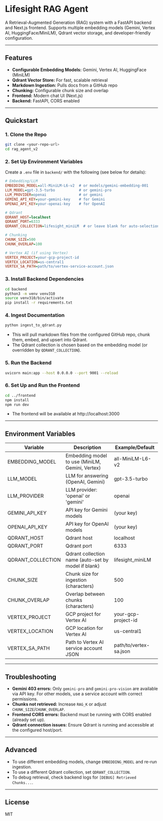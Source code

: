 # Lifesight RAG Agent

A Retrieval-Augmented Generation (RAG) system with a FastAPI backend and Next.js frontend. Supports multiple embedding models (Gemini, Vertex AI, HuggingFace/MiniLM), Qdrant vector storage, and developer-friendly configuration.

---

## Features
- **Configurable Embedding Models:** Gemini, Vertex AI, HuggingFace (MiniLM)
- **Qdrant Vector Store:** For fast, scalable retrieval
- **Markdown Ingestion:** Pulls docs from a GitHub repo
- **Chunking:** Configurable chunk size and overlap
- **Frontend:** Modern chat UI (Next.js)
- **Backend:** FastAPI, CORS enabled

---

## Quickstart

### 1. Clone the Repo
```bash
git clone <your-repo-url>
cd rag_agent_v2
```

### 2. Set Up Environment Variables
Create a `.env` file in `backend/` with the following (see below for details):
```ini
# Embedding/LLM
EMBEDDING_MODEL=all-MiniLM-L6-v2  # or models/gemini-embedding-001
LLM_MODEL=gpt-3.5-turbo           # or gemini-pro
LLM_PROVIDER=openai               # or gemini
GEMINI_API_KEY=your-gemini-key    # for Gemini
OPENAI_API_KEY=your-openai-key    # for OpenAI

# Qdrant
QDRANT_HOST=localhost
QDRANT_PORT=6333
QDRANT_COLLECTION=lifesight_miniLM  # or leave blank for auto-selection

# Chunking
CHUNK_SIZE=500
CHUNK_OVERLAP=100

# Vertex AI (if using Vertex)
VERTEX_PROJECT=your-gcp-project-id
VERTEX_LOCATION=us-central1
VERTEX_SA_PATH=path/to/vertex-service-account.json
```

### 3. Install Backend Dependencies
```bash
cd backend
python3 -m venv venv310
source venv310/bin/activate
pip install -r requirements.txt
```

### 4. Ingest Documentation
```bash
python ingest_to_qdrant.py
```
- This will pull markdown files from the configured GitHub repo, chunk them, embed, and upsert into Qdrant.
- The Qdrant collection is chosen based on the embedding model (or overridden by `QDRANT_COLLECTION`).

### 5. Run the Backend
```bash
uvicorn main:app --host 0.0.0.0 --port 9001 --reload
```

### 6. Set Up and Run the Frontend
```bash
cd ../frontend
npm install
npm run dev
```
- The frontend will be available at http://localhost:3000

---

## Environment Variables
| Variable                | Description                                                      | Example/Default                |
|-------------------------|------------------------------------------------------------------|-------------------------------|
| EMBEDDING_MODEL         | Embedding model to use (MiniLM, Gemini, Vertex)                  | all-MiniLM-L6-v2              |
| LLM_MODEL               | LLM for answering (OpenAI, Gemini)                               | gpt-3.5-turbo                 |
| LLM_PROVIDER            | LLM provider: 'openai' or 'gemini'                               | openai                        |
| GEMINI_API_KEY          | API key for Gemini models                                        | (your key)                    |
| OPENAI_API_KEY          | API key for OpenAI models                                        | (your key)                    |
| QDRANT_HOST             | Qdrant host                                                      | localhost                     |
| QDRANT_PORT             | Qdrant port                                                      | 6333                          |
| QDRANT_COLLECTION       | Qdrant collection name (auto-set by model if blank)              | lifesight_miniLM              |
| CHUNK_SIZE              | Chunk size for ingestion (characters)                            | 500                           |
| CHUNK_OVERLAP           | Overlap between chunks (characters)                              | 100                           |
| VERTEX_PROJECT          | GCP project for Vertex AI                                        | your-gcp-project-id           |
| VERTEX_LOCATION         | GCP location for Vertex AI                                       | us-central1                   |
| VERTEX_SA_PATH          | Path to Vertex AI service account JSON                           | path/to/vertex-sa.json        |

---

## Troubleshooting
- **Gemini 403 errors:** Only `gemini-pro` and `gemini-pro-vision` are available via API key. For other models, use a service account with correct permissions.
- **Chunks not retrieved:** Increase `RAG_K` or adjust `CHUNK_SIZE`/`CHUNK_OVERLAP`.
- **Frontend CORS errors:** Backend must be running with CORS enabled (already set up).
- **Qdrant connection issues:** Ensure Qdrant is running and accessible at the configured host/port.

---

## Advanced
- To use different embedding models, change `EMBEDDING_MODEL` and re-run ingestion.
- To use a different Qdrant collection, set `QDRANT_COLLECTION`.
- To debug retrieval, check backend logs for `[DEBUG] Retrieved Chunks...`.

---

## License
MIT 